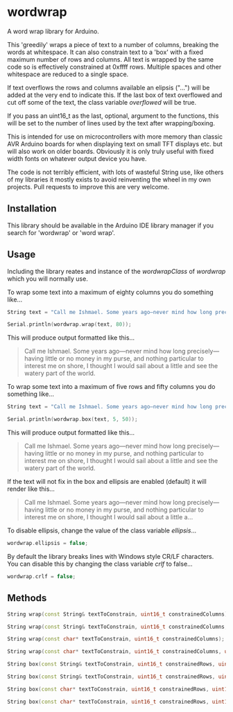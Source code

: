 # wordwrap
A word wrap library for Arduino.

This 'greedily' wraps a piece of text to a number of columns, breaking the words at whitespace. It can also constrain text to a 'box' with a fixed maximum number of rows and columns. All text is wrapped by the same code so is effectively constrained at 0xffff rows. Multiple spaces and other whitespace are reduced to a single space.

If text overflows the rows and columns available an elipsis ("...") will be added at the very end to indicate this. If the last box of text overflowed and cut off some of the text, the class variable *overflowed* will be true.

If you pass an uint16_t as the last, optional, argument to the functions, this will be set to the number of lines used by the text after wrapping/boxing.

This is intended for use on microcontrollers with more memory than classic AVR Arduino boards for when displaying text on small TFT displays etc. but will also work on older boards. Obviously it is only truly useful with fixed width fonts on whatever output device you have.

The code is not terribly efficient, with lots of wasteful String use, like others of my libraries it mostly exists to avoid reinventing the wheel in my own projects. Pull requests to improve this are very welcome.

## Installation

This library should be available in the Arduino IDE library manager if you search for 'wordwrap' or 'word wrap'.

## Usage

Including the library reates and instance of the *wordwrapClass* of *wordwrap* which you will normally use.

To wrap some text into a maximum of eighty columns you do something like...

```c++
String text = "Call me Ishmael. Some years ago—never mind how long precisely—having little or no money in my purse, and nothing particular to interest me on shore, I thought I would sail about a little and see the watery part of the world.";

Serial.println(wordwrap.wrap(text, 80));
```

This will produce output formatted like this...

> Call me Ishmael. Some years ago—never mind how long precisely—having little 
> or no money in my purse, and nothing particular to interest me on shore, I 
> thought I would sail about a little and see the watery part of the world.

To wrap some text into a maximum of five rows and fifty columns you do something like...

```c++
String text = "Call me Ishmael. Some years ago—never mind how long precisely—having little or no money in my purse, and nothing particular to interest me on shore, I thought I would sail about a little and see the watery part of the world.";

Serial.println(wordwrap.box(text, 5, 50));
```

This will produce output formatted like this...

> Call me Ishmael. Some years ago—never mind how 
> long precisely—having little or no money in my 
> purse, and nothing particular to interest me on 
> shore, I thought I would sail about a little and 
> see the watery part of the world.

If the text will not fix in the box and ellipsis are enabled (default) it will render like this...

> Call me Ishmael. Some years ago—never 
> mind how long precisely—having little 
> or no money in my purse, and nothing 
> particular to interest me on shore, I 
> thought I would sail about a little a...

To disable ellipsis, change the value of the class variable *ellipsis*...

```c++
wordwrap.ellipsis = false;
```

By default the library breaks lines with Windows style CR/LF characters. You can disable this by changing the class variable *crlf* to false...

```c++
wordwrap.crlf = false;
```

## Methods

```c++
String wrap(const String& textToConstrain, uint16_t constrainedColumns);
```

```c++
String wrap(const String& textToConstrain, uint16_t constrainedColumns, uint16_t& rowsUsed);
```

```c++
String wrap(const char* textToConstrain, uint16_t constrainedColumns);
```

```c++
String wrap(const char* textToConstrain, uint16_t constrainedColumns, uint16_t& rowsUsed);
```

```c++
String box(const String& textToConstrain, uint16_t constrainedRows, uint16_t constrainedColumns);
```

```c++
String box(const String& textToConstrain, uint16_t constrainedRows, uint16_t constrainedColumns, uint16_t& rowsUsed);
```

```c++
String box(const char* textToConstrain, uint16_t constrainedRows, uint16_t constrainedColumns);
```

```c++
String box(const char* textToConstrain, uint16_t constrainedRows, uint16_t constrainedColumns, uint16_t& rowsUsed);
```
